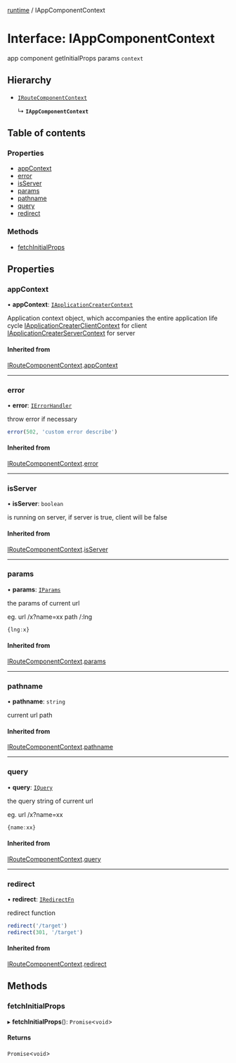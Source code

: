 [runtime](../overview.md) / IAppComponentContext

# Interface: IAppComponentContext

app component getInitialProps params `context`

## Hierarchy

- [`IRouteComponentContext`](IRouteComponentContext.md)

  ↳ **`IAppComponentContext`**

## Table of contents

### Properties

- [appContext](IAppComponentContext.md#appcontext)
- [error](IAppComponentContext.md#error)
- [isServer](IAppComponentContext.md#isserver)
- [params](IAppComponentContext.md#params)
- [pathname](IAppComponentContext.md#pathname)
- [query](IAppComponentContext.md#query)
- [redirect](IAppComponentContext.md#redirect)

### Methods

- [fetchInitialProps](IAppComponentContext.md#fetchinitialprops)

## Properties

### appContext

• **appContext**: [`IApplicationCreaterContext`](../overview.md#iapplicationcreatercontext)

Application context object, which accompanies the entire application life cycle
[IApplicationCreaterClientContext](IApplicationCreaterClientContext.md) for client
[IApplicationCreaterServerContext](IApplicationCreaterServerContext.md) for server

#### Inherited from

[IRouteComponentContext](IRouteComponentContext.md).[appContext](IRouteComponentContext.md#appcontext)

___

### error

• **error**: [`IErrorHandler`](../overview.md#ierrorhandler)

throw error if necessary
```ts
error(502, 'custom error describe')
```

#### Inherited from

[IRouteComponentContext](IRouteComponentContext.md).[error](IRouteComponentContext.md#error)

___

### isServer

• **isServer**: `boolean`

is running on server, if server is true, client will be false

#### Inherited from

[IRouteComponentContext](IRouteComponentContext.md).[isServer](IRouteComponentContext.md#isserver)

___

### params

• **params**: [`IParams`](../overview.md#iparams)

the params of current url

eg. url /x?name=xx path /:lng
```ts
{lng:x}
```

#### Inherited from

[IRouteComponentContext](IRouteComponentContext.md).[params](IRouteComponentContext.md#params)

___

### pathname

• **pathname**: `string`

current url path

#### Inherited from

[IRouteComponentContext](IRouteComponentContext.md).[pathname](IRouteComponentContext.md#pathname)

___

### query

• **query**: [`IQuery`](../overview.md#iquery)

the query string of current url

eg. url /x?name=xx
```ts
{name:xx}
```

#### Inherited from

[IRouteComponentContext](IRouteComponentContext.md).[query](IRouteComponentContext.md#query)

___

### redirect

• **redirect**: [`IRedirectFn`](internal_.__Users_user_project_shuvi_packages_router_lib_index_.IRedirectFn.md)

redirect function

```ts
redirect('/target')
redirect(301, '/target')
```

#### Inherited from

[IRouteComponentContext](IRouteComponentContext.md).[redirect](IRouteComponentContext.md#redirect)

## Methods

### fetchInitialProps

▸ **fetchInitialProps**(): `Promise`<`void`\>

#### Returns

`Promise`<`void`\>
